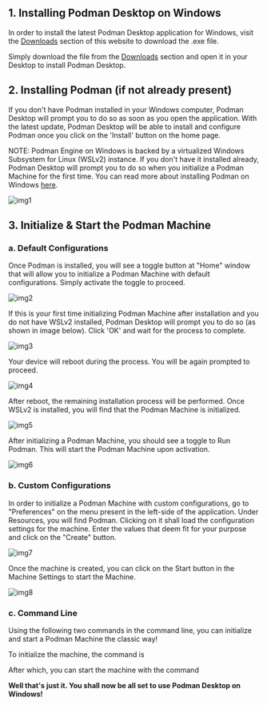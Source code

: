 ## 1\. Installing Podman Desktop on Windows[](https://podman-desktop.io/docs/Installation/windows-install#1-installing-podman-desktop-on-windows "Direct link to heading")

In order to install the latest Podman Desktop application for Windows, visit the [Downloads](https://podman-desktop.io/downloads/windows) section of this website to download the .exe file.

Simply download the file from the [Downloads](https://podman-desktop.io/downloads/windows) section and open it in your Desktop to install Podman Desktop.

## 2\. Installing Podman (if not already present)[](https://podman-desktop.io/docs/Installation/windows-install#2-installing-podman-if-not-already-present "Direct link to heading")

If you don't have Podman installed in your Windows computer, Podman Desktop will prompt you to do so as soon as you open the application. With the latest update, Podman Desktop will be able to install and configure Podman once you click on the 'Install' button on the home page.

NOTE: Podman Engine on Windows is backed by a virtualized Windows Subsystem for Linux (WSLv2) instance. If you don't have it installed already, Podman Desktop will prompt you to do so when you initialize a Podman Machine for the first time. You can read more about installing Podman on Windows [here](https://github.com/containers/podman/blob/main/docs/tutorials/podman-for-windows.md).

![img1](https://podman-desktop.io/assets/images/homescreen-2f222126a2f033005a67a2f187add164.png)

## 3\. Initialize & Start the Podman Machine[](https://podman-desktop.io/docs/Installation/windows-install#3-initialize--start-the-podman-machine "Direct link to heading")

### a. Default Configurations[](https://podman-desktop.io/docs/Installation/windows-install#a-default-configurations "Direct link to heading")

Once Podman is installed, you will see a toggle button at "Home" window that will allow you to initialize a Podman Machine with default configurations. Simply activate the toggle to proceed.

![img2](https://podman-desktop.io/assets/images/initialize-3b40daad029546f9a0efd9f80ed77011.png)

If this is your first time initializing Podman Machine after installation and you do not have WSLv2 installed, Podman Desktop will prompt you to do so (as shown in image below). Click 'OK' and wait for the process to complete.

![img3](https://podman-desktop.io/assets/images/wsl_before_reboot_1-d76d95b3deaf30fc4c5fd3b9d4bb1604.png)

Your device will reboot during the process. You will be again prompted to proceed.

![img4](https://podman-desktop.io/assets/images/wsl_before_reboot_2-42d412b73831e8fadfd1a87129b4b78b.png)

After reboot, the remaining installation process will be performed. Once WSLv2 is installed, you will find that the Podman Machine is initialized.

![img5](https://podman-desktop.io/assets/images/wsl_after_reboot-f66f246d38f9102043c93fc2eabcf150.png)

After initializing a Podman Machine, you should see a toggle to Run Podman. This will start the Podman Machine upon activation.

![img6](https://podman-desktop.io/assets/images/starting-6fc96092ae7b123f1eb13b8c58baa397.png)

### b. Custom Configurations[](https://podman-desktop.io/docs/Installation/windows-install#b-custom-configurations "Direct link to heading")

In order to initialize a Podman Machine with custom configurations, go to "Preferences" on the menu present in the left-side of the application. Under Resources, you will find Podman. Clicking on it shall load the configuration settings for the machine. Enter the values that deem fit for your purpose and click on the "Create" button.

![img7](https://podman-desktop.io/assets/images/create-a5a2302c3eb2d9cde651ea8830e0f398.png)

Once the machine is created, you can click on the Start button in the Machine Settings to start the Machine.

![img8](https://podman-desktop.io/assets/images/machine-d8cdde6d6087c23415bbb1af76d15d1b.png)

### c. Command Line[](https://podman-desktop.io/docs/Installation/windows-install#c-command-line "Direct link to heading")

Using the following two commands in the command line, you can initialize and start a Podman Machine the classic way!

To initialize the machine, the command is

After which, you can start the machine with the command

**Well that's just it. You shall now be all set to use Podman Desktop on Windows!**